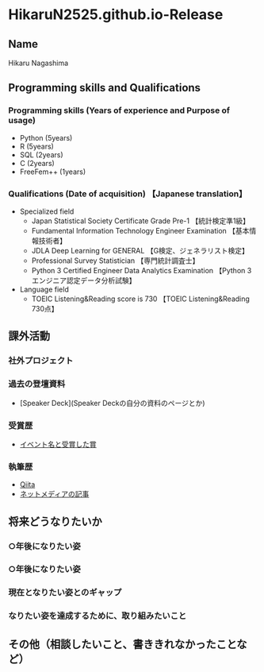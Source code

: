 # HikaruN2525.github.io-Release

## Name
Hikaru Nagashima

## Programming skills and Qualifications
### Programming skills (Years of experience and Purpose of usage)
- Python (5years)
- R (5years)
- SQL (2years)
- C (2years)
- FreeFem++ (1years)

### Qualifications (Date of acquisition) 【Japanese translation】
- Specialized field
  - Japan Statistical Society Certificate Grade Pre-1 【統計検定準1級】
  - Fundamental Information Technology Engineer Examination 【基本情報技術者】
  - JDLA Deep Learning for GENERAL 【G検定、ジェネラリスト検定】
  - Professional Survey Statistician 【専門統計調査士】
  - Python 3 Certified Engineer Data Analytics Examination 【Python 3 エンジニア認定データ分析試験】
- Language field
  - TOEIC Listening&Reading score is 730 【TOEIC Listening&Reading 730点】

## 課外活動

### 社外プロジェクト

### 過去の登壇資料
- [Speaker Deck](Speaker Deckの自分の資料のページとか)

### 受賞歴
- [イベント名と受賞した賞](イベントのランディングページのリンクや、結果がわかる記事など)

### 執筆歴
- [Qiita](Qiitaの自分のプロフィールのリンクとか)
- [ネットメディアの記事](記事のリンクとか)

## 将来どうなりたいか
### ○年後になりたい姿
### ○年後になりたい姿

### 現在となりたい姿とのギャップ
### なりたい姿を達成するために、取り組みたいこと

## その他（相談したいこと、書ききれなかったことなど）

